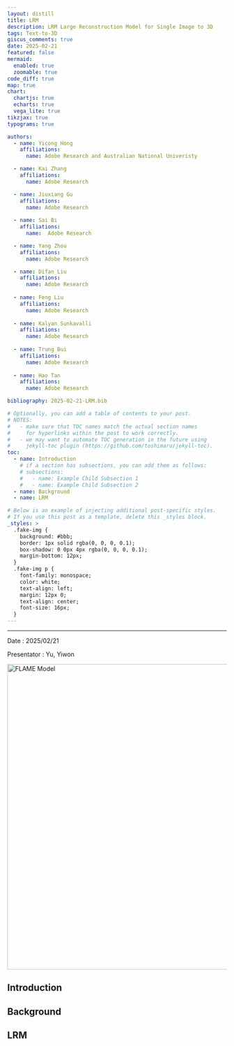 ```yaml
---
layout: distill
title: LRM
description: LRM Large Reconstruction Model for Single Image to 3D
tags: Text-to-3D
giscus_comments: true
date: 2025-02-21
featured: false
mermaid:
  enabled: true
  zoomable: true
code_diff: true
map: true
chart:
  chartjs: true
  echarts: true
  vega_lite: true
tikzjax: true
typograms: true

authors:
  - name: Yicong Hong
    affiliations:
      name: Adobe Research and Australian National Univeristy

  - name: Kai Zhang
    affiliations:
      name: Adobe Research

  - name: Jiuxiang Gu
    affiliations:
      name: Adobe Research
  
  - name: Sai Bi
    affiliations:
      name:  Adobe Research

  - name: Yang Zhou
    affiliations:
      name: Adobe Research

  - name: Difan Liu
    affiliations:
      name: Adobe Research
  
  - name: Feng Liu
    affiliations:
      name: Adobe Research
  
  - name: Kalyan Sunkavalli
    affiliations:
      name: Adobe Research
  
  - name: Trung Bui
    affiliations:
      name: Adobe Research
  
  - name: Hao Tan
    affiliations:
      name: Adobe Research

bibliography: 2025-02-21-LRM.bib

# Optionally, you can add a table of contents to your post.
# NOTES:
#   - make sure that TOC names match the actual section names
#     for hyperlinks within the post to work correctly.
#   - we may want to automate TOC generation in the future using
#     jekyll-toc plugin (https://github.com/toshimaru/jekyll-toc).
toc:
  - name: Introduction
    # if a section has subsections, you can add them as follows:
    # subsections:
    #   - name: Example Child Subsection 1
    #   - name: Example Child Subsection 2
  - name: Background
  - name: LRM

# Below is an example of injecting additional post-specific styles.
# If you use this post as a template, delete this _styles block.
_styles: >
  .fake-img {
    background: #bbb;
    border: 1px solid rgba(0, 0, 0, 0.1);
    box-shadow: 0 0px 4px rgba(0, 0, 0, 0.1);
    margin-bottom: 12px;
  }
  .fake-img p {
    font-family: monospace;
    color: white;
    text-align: left;
    margin: 12px 0;
    text-align: center;
    font-size: 16px;
  }
---
```

---
Date : 2025/02/21

Presentator : Yu, Yiwon

<img src="{{ '/assets/img/250221_유이원_LRM_page-0001.jpg' | relative_url }}" alt="FLAME Model" width="700">

## Introduction




## Background

## LRM


